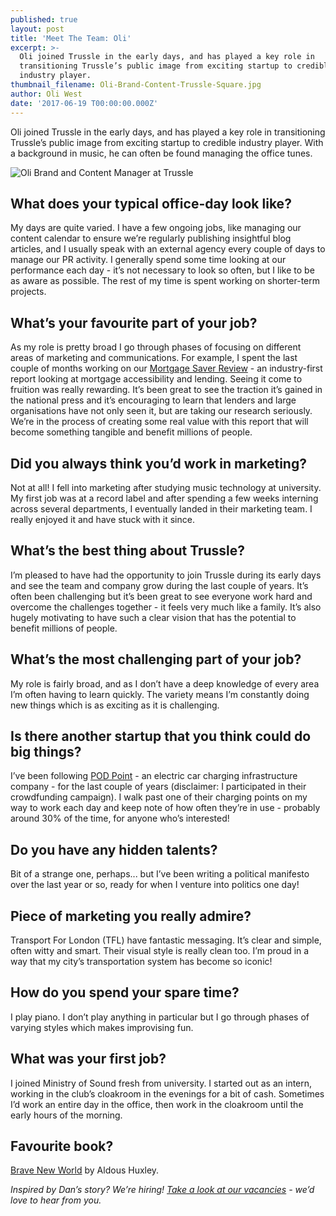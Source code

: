 ```yaml
---
published: true
layout: post
title: 'Meet The Team: Oli'
excerpt: >-
  Oli joined Trussle in the early days, and has played a key role in
  transitioning Trussle’s public image from exciting startup to credible
  industry player. 
thumbnail_filename: Oli-Brand-Content-Trussle-Square.jpg
author: Oli West
date: '2017-06-19 T00:00:00.000Z'
---
```

Oli joined Trussle in the early days, and has played a key role in transitioning Trussle’s public image from exciting startup to credible industry player. With a background in music, he can often be found managing the office tunes.

![Oli Brand and Content Manager at Trussle]({{site.baseurl}}/images/post_images/Oli-Brand-Content-Trussle.JPG)

## What does your typical office-day look like?
My days are quite varied. I have a few ongoing jobs, like managing our content calendar to ensure we’re regularly publishing insightful blog articles, and I usually speak with an external agency every couple of days to manage our PR activity. I generally spend some time looking at our performance each day - it’s not necessary to look so often, but I like to be as aware as possible. The rest of my time is spent working on shorter-term projects.
 
## What’s your favourite part of your job?
As my role is pretty broad I go through phases of focusing on different areas of marketing and communications. For example, I spent the last couple of months working on our [Mortgage Saver Review](https://trus.sl/MortgageSaverReview) - an industry-first report looking at mortgage accessibility and lending. Seeing it come to fruition was really rewarding. It’s been great to see the traction it’s gained in the national press and it’s encouraging to learn that lenders and large organisations have not only seen it, but are taking our research seriously. We’re in the process of creating some real value with this report that will become something tangible and benefit millions of people.
 
## Did you always think you’d work in marketing?
Not at all! I fell into marketing after studying music technology at university. My first job was at a record label and after spending a few weeks interning across several departments, I eventually landed in their marketing team. I really enjoyed it and have stuck with it since.
 
## What’s the best thing about Trussle?
I’m pleased to have had the opportunity to join Trussle during its early days and see the team and company grow during the last couple of years. It’s often been challenging but it’s been great to see everyone work hard and overcome the challenges together - it feels very much like a family. It’s also hugely motivating to have such a clear vision that has the potential to benefit millions of people.
 
## What’s the most challenging part of your job?
My role is fairly broad, and as I don’t have a deep knowledge of every area I’m often having to learn quickly. The variety means I’m constantly doing new things which is as exciting as it is challenging.
 
## Is there another startup that you think could do big things?
I’ve been following [POD Point](https://pod-point.com/) - an electric car charging infrastructure company - for the last couple of years (disclaimer: I participated in their crowdfunding campaign). I walk past one of their charging points on my way to work each day and keep note of how often they’re in use - probably around 30% of the time, for anyone who’s interested!
 
## Do you have any hidden talents?
Bit of a strange one, perhaps... but I’ve been writing a political manifesto over the last year or so, ready for when I venture into politics one day!
 
## Piece of marketing you really admire?
Transport For London (TFL) have fantastic messaging. It’s clear and simple, often witty and smart. Their visual style is really clean too. I’m proud in a way that my city’s transportation system has become so iconic!
 
## How do you spend your spare time?
I play piano. I don’t play anything in particular but I go through phases of varying styles which makes improvising fun.
 
## What was your first job? 
I joined Ministry of Sound fresh from university. I started out as an intern, working in the club’s cloakroom in the evenings for a bit of cash. Sometimes I’d work an entire day in the office, then work in the cloakroom until the early hours of the morning.
 
## Favourite book?
[Brave New World](http://www.goodreads.com/book/show/5129.Brave_New_World) by Aldous Huxley. 

_Inspired by Dan’s story? We’re hiring! [Take a look at our vacancies](https://jobs.lever.co/trussle) - we’d love to hear from you._
